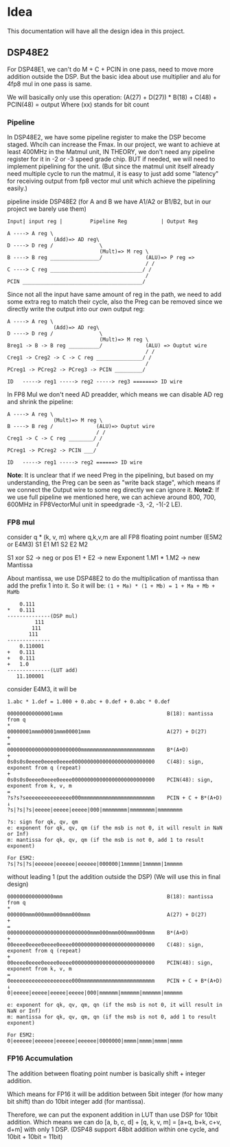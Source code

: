 # Idea

This documentation will have all the design idea in this project.

## DSP48E2

For DSP48E1, we can't do M + C + PCIN in one pass, need to move more addition outside the DSP.
But the basic idea about use multiplier and alu for 4fp8 mul in one pass is same.

We will basically only use this operation:
(A(27) + D(27)) * B(18) + C(48) + PCIN(48) = output
Where (xx) stands for bit count

### Pipeline

In DSP48E2, we have some pipeline register to make the DSP become staged. Whcih can increase the Fmax.
In our project, we want to achieve at least 400MHz in the Matmul unit, IN THEORY, we don't need any pipeline register for it in -2 or -3 speed grade chip. BUT if needed, we will need to implement pipelining for the unit. (But since the matmul unit itself already need multiple cycle to run the matmul,  it is easy to just add some "latency" for receiving output from fp8 vector mul unit which achieve the pipelining easily.)

pipeline inside DSP48E2 (for A and B we have A1/A2 or B1/B2, but in our project we barely use them)
```
Input| input reg |         Pipeline Reg           | Output Reg

A ----> A reg \
               (Add)=> AD reg\
D ----> D reg /               \
                              (Mult)=> M reg \
B ----> B reg ________________/              (ALU)=> P reg => 
                                             / /
C ----> C reg ______________________________/ /
                                             /
PCIN _______________________________________/
```

Since not all the input have same amount of reg in the path, we need to add some extra reg to match their cycle, also the Preg can be removed since we directly write the output into our own output reg:
```
A ----> A reg \
               (Add)=> AD reg\
D ----> D reg /               \
                              (Mult)=> M reg \
Breg1 -> B -> B reg __________/              (ALU) => Ouptut wire
                                             / /
Creg1 -> Creg2 -> C -> C reg _______________/ /
                                             /
PCreg1 -> PCreg2 -> PCreg3 -> PCIN _________/

ID   -----> reg1 -----> reg2 -----> reg3 =======> ID wire
```

In FP8 Mul we don't need AD preadder, which means we can disable AD reg and shrink the pipeline:
```
A ----> A reg \
               (Mult)=> M reg \
B ----> B reg /              (ALU)=> Ouptut wire
                             / /
Creg1 -> C -> C reg ________/ /
                             /
PCreg1 -> PCreg2 -> PCIN ___/

ID   -----> reg1 -----> reg2 ======> ID wire
```

**Note**: It is unclear that if we need Preg in the pipelining, but based on my understanding, the Preg can be seen as "write back stage", which means if we connect the Output wire to some reg directly we can ignore it.
**Note2**: If we use full pipeline we mentioned here, we can achieve around 800, 700, 600MHz in FP8VectorMul unit in speedgrade -3, -2, -1(-2 LE).

### FP8 mul

consider q * (k, v, m) where q,k,v,m are all FP8 floating point number (E5M2 or E4M3)
S1 E1 M1
S2 E2 M2

S1 xor S2 -> neg or pos
E1 + E2 -> new Exponent
1.M1 * 1.M2 -> new Mantissa

About mantissa, we use DSP48E2 to do the multiplication of mantissa than add the prefix 1 into it.
So it will be: `(1 + Ma) * (1 + Mb) = 1 + Ma + Mb + MaMb`
```
    0.111
*   0.111
--------------(DSP mul)
         111
        111
       111
--------------
    0.110001
+   0.111
+   0.111
+   1.0
--------------(LUT add)
   11.100001
```

consider E4M3, it will be

```
1.abc * 1.def = 1.000 + 0.abc + 0.def + 0.abc * 0.def

000000000000001mmm                                  B(18): mantissa from q
*
00000001mmm00001mmm00001mmm                         A(27) + D(27)
+
=
000000000000000000000000mmmmmmmmmmmmmmmmmmmmmmmm    B*(A+D)
+
0s0s0s0eeee0eeee0eeee000000000000000000000000000    C(48): sign, exponent from q (repeat)
+
0s0s0s0eeee0eeee0eeee000000000000000000000000000    PCIN(48): sign, exponent from k, v, m
=
?s?s?seeeeeeeeeeeeeee000mmmmmmmmmmmmmmmmmmmmmmmm    PCIN + C + B*(A+D)
↓
?s|?s|?s|eeeee|eeeee|eeeee|000|mmmmmmmm|mmmmmmmm|mmmmmmmm

?s: sign for qk, qv, qm
e: exponent for qk, qv, qm (if the msb is not 0, it will result in NaN or Inf)
m: mantissa for qk, qv, qm (if the msb is not 0, add 1 to result exponent)

For E5M2:
?s|?s|?s|eeeeee|eeeeee|eeeeee|000000|1mmmmm|1mmmmm|1mmmmm
```

without leading 1 (put the addition outside the DSP)
(We will use this in final design)

```
000000000000000mmm                                  B(18): mantissa from q
*
000000mmm000mmm000mmm000mmm                         A(27) + D(27)
+
=
000000000000000000000000000mmm000mmm000mmm000mmm    B*(A+D)
+
00eeee0eeee0eeee0eeee000000000000000000000000000    C(48): sign, exponent from q (repeat)
+
00eeee0eeee0eeee0eeee000000000000000000000000000    PCIN(48): sign, exponent from k, v, m
=
0eeeeeeeeeeeeeeeeeeee000mmmmmmmmmmmmmmmmmmmmmmmm    PCIN + C + B*(A+D)
↓
0|eeeee|eeeee|eeeee|eeeee|000|mmmmmm|mmmmmm|mmmmmm|mmmmmm

e: exponent for qk, qv, qm, qn (if the msb is not 0, it will result in NaN or Inf)
m: mantissa for qk, qv, qm, qn (if the msb is not 0, add 1 to result exponent)

For E5M2:
0|eeeeee|eeeeee|eeeeee|eeeeee|0000000|mmmm|mmmm|mmmm|mmmm
```

### FP16 Accumulation

The addition between floating point number is basically shift + integer addition.

Which means for FP16 it will be addition between 5bit integer (for how many bit shift) than do 10bit integer add (for mantissa).

Therefore, we can put the exponent addition in LUT than use DSP for 10bit addition.
Which means we can do [a, b, c, d] + [q, k, v, m] = [a+q, b+k, c+v, d+m] with only 1 DSP.
(DSP48 support 48bit addition within one cycle, and 10bit + 10bit = 11bit)
